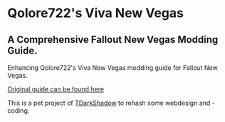 # Qolore722's Viva New Vegas
## A Comprehensive Fallout New Vegas Modding Guide.
Enhancing Qolore722's Viva New Vegas modding guide for Fallout New Vegas.

[Original guide can be found here](https://hackmd.io/s/Hka6UZxqm "Viva New Vegas")

This is a pet project of [TDarkShadow](https://github.com/TDarkShadow) to rehash some webdesign and -coding.